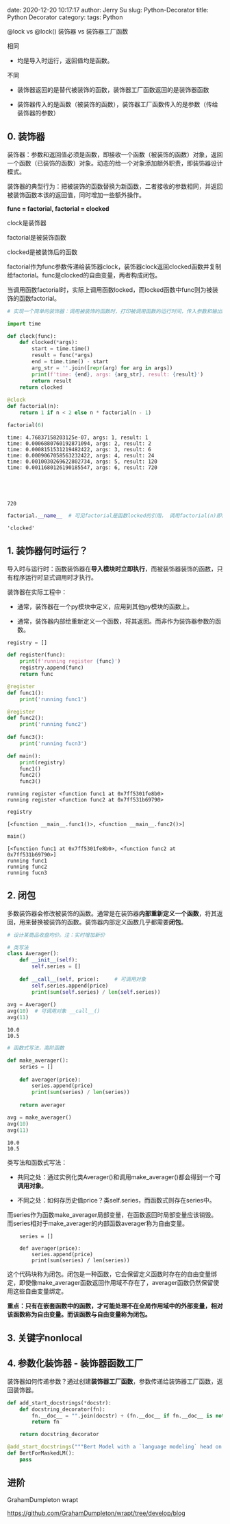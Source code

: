 date: 2020-12-20 10:17:17
author: Jerry Su
slug: Python-Decorator
title: Python Decorator
category: 
tags: Python

@lock vs @lock()  装饰器 vs 装饰器工厂函数  

相同

- 均是导入时运行，返回值均是函数。

不同

- 装饰器返回的是替代被装饰的函数，装饰器工厂函数返回的是装饰器函数

- 装饰器传入的是函数（被装饰的函数），装饰器工厂函数传入的是参数（传给装饰器的参数）

## 0. 装饰器

装饰器：参数和返回值必须是函数，即接收一个函数（被装饰的函数）对象，返回一个函数（已装饰的函数）对象。动态的给一个对象添加额外职责，即装饰器设计模式。

装饰器的典型行为：把被装饰的函数替换为新函数，二者接收的参数相同，并返回被装饰函数本该的返回值，同时增加一些额外操作。

**func = factorial, factorial = clocked**

clock是装饰器

factorial是被装饰函数

clocked是被装饰后的函数

factorial作为func参数传递给装饰器clock，装饰器clock返回clocked函数并复制给factorial。func是clocked的自由变量，两者构成闭包。

当调用函数factorial时，实际上调用函数locked，而locked函数中func则为被装饰的函数factorial。


```python
# 实现一个简单的装饰器：调用被装饰的函数时，打印被调用函数的运行时间，传入参数和输出结果。

import time

def clock(func):
    def clocked(*args):
        start = time.time()
        result = func(*args)
        end = time.time() - start
        arg_str = ''.join([repr(arg) for arg in args])
        print(f'time: {end}, args: {arg_str}, result: {result}')
        return result
    return clocked
    
@clock
def factorial(n):
    return 1 if n < 2 else n * factorial(n - 1)
```


```python
factorial(6)
```

    time: 4.76837158203125e-07, args: 1, result: 1
    time: 0.0006880760192871094, args: 2, result: 2
    time: 0.0008151531219482422, args: 3, result: 6
    time: 0.0009067058563232422, args: 4, result: 24
    time: 0.0010030269622802734, args: 5, result: 120
    time: 0.0011680126190185547, args: 6, result: 720





    720




```python
factorial.__name__  # 可见factorial是函数locked的引用， 调用factorial(n)即调用locked(n)
```




    'clocked'



## 1. 装饰器何时运行？

导入时与运行时：函数装饰器在**导入模块时立即执行**，而被装饰器装饰的函数，只有程序运行时显式调用时才执行。

装饰器在实际工程中：

- 通常，装饰器在一个py模块中定义，应用到其他py模块的函数上。

- 通常，装饰器内部绘重新定义一个函数，将其返回。而非作为装饰器参数的函数。


```python
registry = []

def register(func):
    print(f'running register {func}')
    registry.append(func)
    return func

@register
def func1():
    print('running func1')

@register
def func2():
    print('running func2')
    
def func3():
    print('running fucn3')

def main():
    print(registry)
    func1()
    func2()
    func3()
```

    running register <function func1 at 0x7ff5301fe8b0>
    running register <function func2 at 0x7ff531b69790>



```python
registry
```




    [<function __main__.func1()>, <function __main__.func2()>]




```python
main()
```

    [<function func1 at 0x7ff5301fe8b0>, <function func2 at 0x7ff531b69790>]
    running func1
    running func2
    running fucn3


## 2. 闭包

多数装饰器会修改被装饰的函数。通常是在装饰器**内部重新定义一个函数**，将其返回，用来替换被装饰的函数。装饰器内部定义函数几乎都需要**闭包**。


```python
# 设计某商品收盘均价。注：实时增加新价

# 类写法
class Averager():
    def __init__(self):
        self.series = []
        
    def __call__(self, price):     # 可调用对象
        self.series.append(price)
        print(sum(self.series) / len(self.series))
        
avg = Averager()
avg(10)  # 可调用对象 __call__()
avg(11)
```

    10.0
    10.5



```python
# 函数式写法，高阶函数

def make_averager():
    series = []
    
    def averager(price):
        series.append(price)
        print(sum(series) / len(series))
    
    return averager

avg = make_averager()
avg(10)
avg(11)
```

    10.0
    10.5


类写法和函数式写法：

- 共同之处：通过实例化类Averager()和调用make_averager()都会得到一个**可调用对象**。

- 不同之处：如何存历史值price？类self.series，而函数式则存在series中。

而series作为函数make_averager局部变量，在函数返回时局部变量应该销毁。而series相对于make_averager的内部函数averager称为自由变量。

```
    series = []
    
    def averager(price):
        series.append(price)
        print(sum(series) / len(series))
```
这个代码块称为闭包。闭包是一种函数，它会保留定义函数时存在的自由变量绑定，即使像make_averager函数返回作用域不存在了，averager函数仍然保留使用这些自由变量绑定。

**重点：只有在嵌套函数中的函数，才可能处理不在全局作用域中的外部变量，相对该函数称为自由变量。而该函数与自由变量称为闭包。**

## 3. 关键字nonlocal

## 4. 参数化装饰器 - 装饰器函数工厂

装饰器如何传递参数？通过创建**装饰器工厂函数**，参数传递给装饰器工厂函数，返回装饰器。


```python
def add_start_docstrings(*docstr):
    def docstring_decorator(fn):
        fn.__doc__ = "".join(docstr) + (fn.__doc__ if fn.__doc__ is not None else "")
        return fn

    return docstring_decorator

@add_start_docstrings("""Bert Model with a `language modeling` head on top. """, BERT_START_DOCSTRING)
def BertForMaskedLM():
    pass
```

## 进阶

GrahamDumpleton wrapt

https://github.com/GrahamDumpleton/wrapt/tree/develop/blog


```python

```
